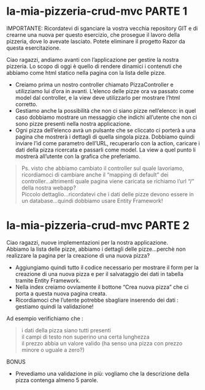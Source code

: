 # la-mia-pizzeria-crud-mvc  PARTE 1
IMPORTANTE: Ricordatevi di sganciare la vostra vecchia repository GIT e di crearne una nuova per questo esercizio, che prosegue il lavoro della pizzeria, dove lo avevate lasciato. Potete eliminare il progetto Razor da questa esercitazione.  

Ciao ragazzi, andiamo avanti con l’applicazione per gestire la nostra pizzeria. Lo scopo di oggi è quello di rendere dinamici i contenuti che abbiamo come html statico nella pagina con la lista delle pizze.  
- Creiamo prima un nostro controller chiamato PizzaController e utilizziamo lui d’ora in avanti. L’elenco delle pizze ora va passato come model dal controller, e la view deve utilizzarlo per mostrare l’html corretto.  
- Gestiamo anche la possibilità che non ci siano pizze nell’elenco: in quel caso dobbiamo mostrare un messaggio che indichi all’utente che non ci sono pizze presenti nella nostra applicazione.  
- Ogni pizza dell’elenco avrà un pulsante che se cliccato ci porterà a una pagina che mostrerà i dettagli di quella singola pizza. Dobbiamo quindi inviare l’id come parametro dell’URL, recuperarlo con la action, caricare i dati della pizza ricercata e passarli come model. La view a quel punto li mostrerà all’utente con la grafica che preferiamo.  
> Ps. visto che abbiamo cambiato il controller sul quale lavoriamo, ricordiamoci di cambiare anche il “mapping di default” dei controller...altrimenti quale pagina viene caricata se richiamo l’url “/” della nostra webapp?  
Piccolo dettaglio…ricordatevi che i dati delle pizze devono essere in un database…quindi dobbiamo usare Entity Framework!
  
# la-mia-pizzeria-crud-mvc  PARTE 2
Ciao ragazzi, nuove implementazioni per la nostra applicazione.  
Abbiamo la lista delle pizze, abbiamo i dettagli delle pizze...perchè non realizzare la pagina per la creazione di una nuova pizza?  
- Aggiungiamo quindi tutto il codice necessario per mostrare il form per la creazione di una nuova pizza e per il salvataggio dei dati in tabella tramite Entity Framework.  
- Nella index creiamo ovviamente il bottone “Crea nuova pizza” che ci porta a questa nuova pagina creata.  
- Ricordiamoci che l’utente potrebbe sbagliare inserendo dei dati : gestiamo quindi la validazione!  
  
Ad esempio verifichiamo che :  
> i dati della pizza siano tutti presenti  
> il campi di testo non superino una certa lunghezza  
> il prezzo abbia un valore valido (ha senso una pizza con prezzo minore o uguale a zero?)  
  
BONUS  
- Prevediamo una validazione in più: vogliamo che la descrizione della pizza contenga almeno 5 parole.  
